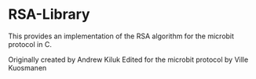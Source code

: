 RSA-Library
===========

This provides an implementation of the RSA algorithm for the microbit protocol in C.

Originally created by Andrew Kiluk
Edited for the microbit protocol by Ville Kuosmanen
